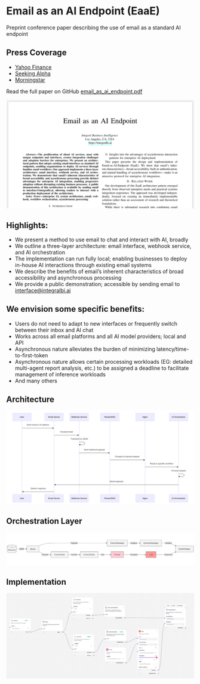 # Email as an AI Endpoint (EaaE)
Preprint conference paper describing the use of email as a standard AI endpoint

## Press Coverage
- [Yahoo Finance](https://finance.yahoo.com/news/existing-business-email-now-acts-132600185.html)
- [Seeking Alpha](https://seekingalpha.com/pr/20003859-existing-business-email-now-acts-as-enterprise-ai-gateway-with-new-technique)
- [Morningstar](https://www.morningstar.com/news/pr-newswire/20250217ph20623/existing-business-email-now-acts-as-enterprise-ai-gateway-with-new-technique)

Read the full paper on GitHub [email_as_ai_endpoint.pdf](./email_as_ai_endpoint.pdf)

![Front Page](./title.png)

## Highlights:
- We present a method to use email to chat and interact with AI, broadly
- We outline a three-layer architecture: email interface, webhook service, and AI orchestration
- The implementation can run fully local; enabling businesses to deploy in-house AI interactions through existing email systems
- We describe the benefits of email’s inherent characteristics of broad accessibility and asynchronous processing
- We provide a public demonstration; accessible by sending email to interface@integralbi.ai

## We envision some specific benefits:
- Users do not need to adapt to new interfaces or frequently switch between their inbox and AI chat
- Works across all email platforms and all AI model providers; local and API
- Asynchronous nature alleviates the burden of minimizing latency/time-to-first-token
- Asynchronous nature allows certain processing workloads (EG: detailed multi-agent report analysis, etc.) to be assigned a deadline to facilitate management of inference workloads
- And many others

## Architecture
![Architecture](./Fig01.png)
## Orchestration Layer
![Orchestration](./Fig02.png)
## Implementation
![Implementation](./flow.png)
